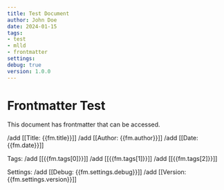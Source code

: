```yaml
---
title: Test Document
author: John Doe
date: 2024-01-15
tags:
- test
- mlld
- frontmatter
settings:
debug: true
version: 1.0.0
---
```


# Frontmatter Test

This document has frontmatter that can be accessed.

/add [[Title: {{fm.title}}]]
/add [[Author: {{fm.author}}]]
/add [[Date: {{fm.date}}]]

Tags:
/add [[{{fm.tags[0]}}]]
/add [[{{fm.tags[1]}}]]
/add [[{{fm.tags[2]}}]]

Settings:
/add [[Debug: {{fm.settings.debug}}]]
/add [[Version: {{fm.settings.version}}]]
